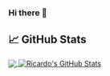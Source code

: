 ### Hi there 👋


## &#x1f4c8; GitHub Stats

<a href="https://github.com/rjgsousa/rjgsousa">
  <img align="center" src="https://github-readme-stats.vercel.app/api/top-langs/?username=rjgsousa&&hide=Matlab,m,html&theme=great-gatsby" />
</a>
<a href="https://github.com/rjgsousa/rjgsousa">
  <img align="center" src="https://github-readme-stats.vercel.app/api/?username=rjgsousa&&show_icons=true&line_height=27&count_private=true" alt="Ricardo's GitHub Stats" />
</a>


<!--
**rjgsousa/rjgsousa** is a ✨ _special_ ✨ repository because its `README.md` (this file) appears on your GitHub profile.

Here are some ideas to get you started:

- 🔭 I’m currently working on ...
- 🌱 I’m currently learning ...
- 👯 I’m looking to collaborate on ...
- 🤔 I’m looking for help with ...
- 💬 Ask me about ...
- 📫 How to reach me: ...
- 😄 Pronouns: ...
- ⚡ Fun fact: ...
-->
